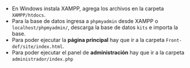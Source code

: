 - En Windows instala XAMPP, agrega los archivos en la carpeta `XAMPP/htdocs`.
- Para la base de datos ingresa a `phpmyadmin` desde XAMPP o `localhost/phpmyadmin/`, descarga la base de datos `kits` e importa la base.
- Para poder ejecutar la **página principal** hay que ir a la carpeta `Front-def/site/index.html`.
- Para poder ejecutar el panel de **administración** hay que ir a la carpeta `administrador/index.php`
